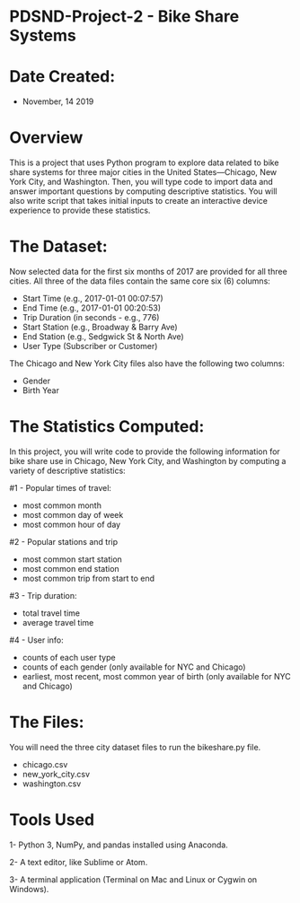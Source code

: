 # PDSND-Project-2 - Bike Share Systems
# Date Created: 
* November, 14 2019
# Overview
This is a project that uses Python program to explore data related to bike share systems for three major cities in the United States—Chicago, New York City, and Washington. Then, you will type code to import data and answer important questions by computing descriptive statistics. You will also write script that takes initial inputs to create an interactive device experience to provide these statistics.
# The Dataset:
Now selected data for the first six months of 2017 are provided for all three cities. 
All three of the data files contain the same core six (6) columns:

* Start Time (e.g., 2017-01-01 00:07:57)
* End Time (e.g., 2017-01-01 00:20:53)
* Trip Duration (in seconds - e.g., 776)
* Start Station (e.g., Broadway & Barry Ave)
* End Station (e.g., Sedgwick St & North Ave)
* User Type (Subscriber or Customer)

The Chicago and New York City files also have the following two columns:
* Gender
* Birth Year

# The Statistics Computed:
In this project, you will write code to provide the following information for bike share use in Chicago, New York City, and Washington by computing a variety of descriptive statistics:

#1 - Popular times of travel:
* most common month
* most common day of week
* most common hour of day

#2 - Popular stations and trip
* most common start station
* most common end station
* most common trip from start to end

#3 - Trip duration:
* total travel time
* average travel time

#4 - User info:
* counts of each user type
* counts of each gender (only available for NYC and Chicago)
* earliest, most recent, most common year of birth (only available for NYC and Chicago)

# The Files:
You will need the three city dataset files to run the bikeshare.py file.

* chicago.csv
* new_york_city.csv
* washington.csv

# Tools Used
 1- Python 3, NumPy, and pandas installed using Anaconda.
 
 2- A text editor, like Sublime or Atom.
 
 3- A terminal application (Terminal on Mac and Linux or Cygwin on Windows).
